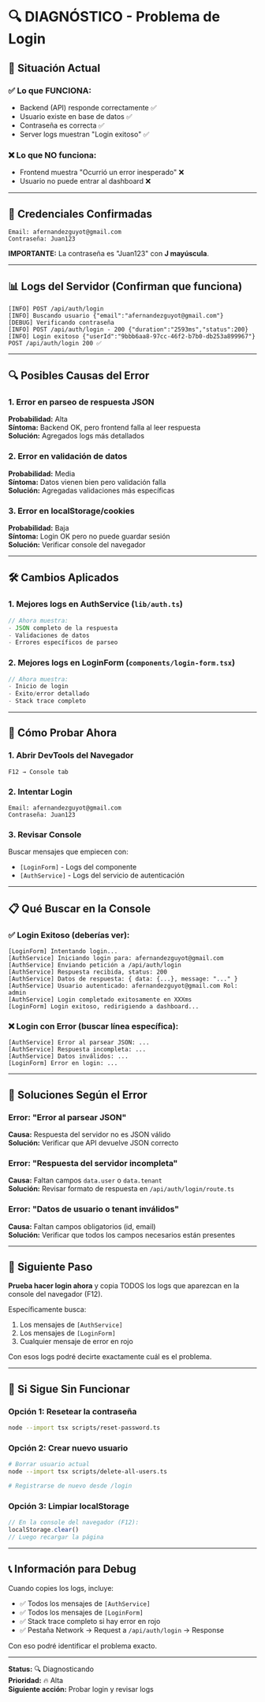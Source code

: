 # 🔍 DIAGNÓSTICO - Problema de Login

## 🎯 Situación Actual

### ✅ Lo que FUNCIONA:
- Backend (API) responde correctamente ✅
- Usuario existe en base de datos ✅
- Contraseña es correcta ✅
- Server logs muestran "Login exitoso" ✅

### ❌ Lo que NO funciona:
- Frontend muestra "Ocurrió un error inesperado" ❌
- Usuario no puede entrar al dashboard ❌

---

## 🧪 Credenciales Confirmadas

```
Email: afernandezguyot@gmail.com
Contraseña: Juan123
```

**IMPORTANTE:** La contraseña es "Juan123" con **J mayúscula**.

---

## 📊 Logs del Servidor (Confirman que funciona)

```
[INFO] POST /api/auth/login
[INFO] Buscando usuario {"email":"afernandezguyot@gmail.com"}
[DEBUG] Verificando contraseña
[INFO] POST /api/auth/login - 200 {"duration":"2593ms","status":200}
[INFO] Login exitoso {"userId":"9bbb6aa8-97cc-46f2-b7b0-db253a899967"}
POST /api/auth/login 200 ✅
```

---

## 🔍 Posibles Causas del Error

### 1. Error en parseo de respuesta JSON
**Probabilidad:** Alta  
**Síntoma:** Backend OK, pero frontend falla al leer respuesta  
**Solución:** Agregados logs más detallados

### 2. Error en validación de datos
**Probabilidad:** Media  
**Síntoma:** Datos vienen bien pero validación falla  
**Solución:** Agregadas validaciones más específicas

### 3. Error en localStorage/cookies
**Probabilidad:** Baja  
**Síntoma:** Login OK pero no puede guardar sesión  
**Solución:** Verificar console del navegador

---

## 🛠️ Cambios Aplicados

### 1. Mejores logs en AuthService (`lib/auth.ts`)
```typescript
// Ahora muestra:
- JSON completo de la respuesta
- Validaciones de datos
- Errores específicos de parseo
```

### 2. Mejores logs en LoginForm (`components/login-form.tsx`)
```typescript
// Ahora muestra:
- Inicio de login
- Éxito/error detallado
- Stack trace completo
```

---

## 🧪 Cómo Probar Ahora

### 1. Abrir DevTools del Navegador
```
F12 → Console tab
```

### 2. Intentar Login
```
Email: afernandezguyot@gmail.com
Contraseña: Juan123
```

### 3. Revisar Console
Buscar mensajes que empiecen con:
- `[LoginForm]` - Logs del componente
- `[AuthService]` - Logs del servicio de autenticación

---

## 📋 Qué Buscar en la Console

### ✅ Login Exitoso (deberías ver):
```
[LoginForm] Intentando login...
[AuthService] Iniciando login para: afernandezguyot@gmail.com
[AuthService] Enviando petición a /api/auth/login
[AuthService] Respuesta recibida, status: 200
[AuthService] Datos de respuesta: { data: {...}, message: "..." }
[AuthService] Usuario autenticado: afernandezguyot@gmail.com Rol: admin
[AuthService] Login completado exitosamente en XXXms
[LoginForm] Login exitoso, redirigiendo a dashboard...
```

### ❌ Login con Error (buscar línea específica):
```
[AuthService] Error al parsear JSON: ...
[AuthService] Respuesta incompleta: ...
[AuthService] Datos inválidos: ...
[LoginForm] Error en login: ...
```

---

## 🔧 Soluciones Según el Error

### Error: "Error al parsear JSON"
**Causa:** Respuesta del servidor no es JSON válido  
**Solución:** Verificar que API devuelve JSON correcto

### Error: "Respuesta del servidor incompleta"
**Causa:** Faltan campos `data.user` o `data.tenant`  
**Solución:** Revisar formato de respuesta en `/api/auth/login/route.ts`

### Error: "Datos de usuario o tenant inválidos"
**Causa:** Faltan campos obligatorios (id, email)  
**Solución:** Verificar que todos los campos necesarios están presentes

---

## 🎯 Siguiente Paso

**Prueba hacer login ahora** y copia TODOS los logs que aparezcan en la console del navegador (F12).

Específicamente busca:
1. Los mensajes de `[AuthService]`
2. Los mensajes de `[LoginForm]`
3. Cualquier mensaje de error en rojo

Con esos logs podré decirte exactamente cuál es el problema.

---

## 🚨 Si Sigue Sin Funcionar

### Opción 1: Resetear la contraseña
```bash
node --import tsx scripts/reset-password.ts
```

### Opción 2: Crear nuevo usuario
```bash
# Borrar usuario actual
node --import tsx scripts/delete-all-users.ts

# Registrarse de nuevo desde /login
```

### Opción 3: Limpiar localStorage
```javascript
// En la console del navegador (F12):
localStorage.clear()
// Luego recargar la página
```

---

## 📞 Información para Debug

Cuando copies los logs, incluye:
- ✅ Todos los mensajes de `[AuthService]`
- ✅ Todos los mensajes de `[LoginForm]`  
- ✅ Stack trace completo si hay error en rojo
- ✅ Pestaña Network → Request a `/api/auth/login` → Response

Con eso podré identificar el problema exacto.

---

**Status:** 🔍 Diagnosticando  
**Prioridad:** 🔥 Alta  
**Siguiente acción:** Probar login y revisar logs
